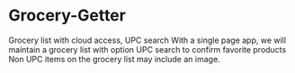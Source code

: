 # Grocery-Getter
Grocery list with cloud access, UPC search
With a single page app, we will maintain a grocery list with option UPC search to confirm favorite products
Non UPC items on the grocery list may include an image.
